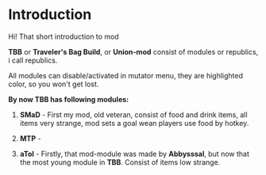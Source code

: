 # Introduction

Hi!
That short introduction to mod


**TBB** or **Traveler's Bag Build**, or **Union-mod** consist of modules or republics, i call republics.

 All modules can disable/activated in mutator menu, they are highlighted color, so you won't get lost.

**By now TBB has following modules:**

1. **SMaD** - First my mod, old veteran, consist of food and drink items, all items very strange, mod sets a goal wean players use food by hotkey.  

2. **MTP** - 

3. **aToI** - Firstly, that mod-module was made by **Abbysssal**, but now that the most young module in **TBB**. Consist of items low strange.